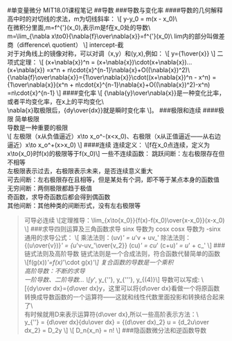 #单变量微分
MIT18.01课程笔记
##导数
###导数与变化率
####导数的几何解释
高中时的对切线的求法，m为切线斜率：
\\[
y-y_0 = m(x - x_0)\\\
在微积分里面,m=f^{'}(x_0),表示m是f在x_0处的导数\\\
m=\lim_{\nabla x\to0}{\nabla{f}\over\nabla{x}}=f^{'}(x_0)\ 
lim内的部分叫做差商（difference\ quotient）
\\]
intercept-截   
对于对角线上的镜像对称，可以对调（x,y）和(y,x),例如：
\\[
y={1\over{x}}
\\]
二项式定理：
\\[
(x+\nabla{x})^n = (x+\nabla{x})\cdot(x+\nabla{x})...(x+\nabla{x})
=x^n + n\cdot{x}^{n-1}\nabla{x}+O((\nabla{x})^2)\\\
{\nabla{f}\over\nabla{x}}={1\over\nabla{x}}\cdot((x+\nabla{x})^n - x^n)
={1\over\nabla{x}}(x^n + n\cdot{x}^{n-1}\nabla{x}+O((\nabla{x})^2)-x^n)
=n\cdot{x}^{n-1}
\\]
####变化率
\\[
{\nabla{y}\over\nabla{x}}是一种变化比率，或者平均变化率，在x上的平均变化\\\
\nabla{x}取极限后，{dy\over{dx}}就是瞬时变化率
\\]。
###极限和连续
####极限
简单极限      
导数是一种重要的极限    
\\[
左极限（x从负值逼近）x\to x_o^-(x<x_0)、右极限（x从正值逼近——从右边逼近）x\to x_o^+(x>x_0)
\\]
####连续
连续定义：
\\[f在x_0点连续，定义为x\to{x_0}时f(x)的极限等于f(x_0)\\]
一些不连续函数：
跳跃间断：左右极限存在但不相等    
左极限表示过去，右极限表示未来，是否连续意义重大    
可去间断：左右极限存在且相等，但是某处有个洞，即不等于某点本身的函数值    
无穷间断：两侧极限都趋于极值    
奇函数，求导奇函数后都会得到偶函数     
其他间断：其他种类的间断形式，没有左右极限等     
> 可导必连续
> \\[定理推导：\lim_{x\to{x_0}}{f(x)-f(x_0)\over{x-x_0}}(x-x_0)
> \\]
###求导四则运算及三角函数求导
sinx 导数为 cosx
cosx 导数为 -sinx
通用的求导公式：
\\[
乘法法则：(uv)_' = u_'v + uv_'
除法法则：{(u\over{v})}_' = {u_'v-uv_'\over{v_2}}
(cu)_' = cu_'
(c+u)_' = u_' + c_'
\\]
###链式法则及高阶导数
链式法则是一个合成法则，符合函数代替简单的函数    
\\[f(g(x))_'=f(x)_'\cdot g(x)_'\\]
复合函数的导数是一个乘积    
高阶导数：不断的求导    
一阶导数、二阶导数...
\\[y_', y_{''}, y_{'''}, y_{(4)}\\]
导数可以写成:
\\[{dy\over dx}={d\over dx}y，这里可以将{d\over dx}看做一个将原函数转换成导数函数的一个运算符——这就和线性代数里面投影和转换结合起来了\\\
有时候就用D来表示运算符{d\over dx},所以一些高阶表示方法：\\\
y_{''} = {d\over dx}{du\over dx} = {(d\over dx)_2} u = {d_2u\over dx_2} = D_2y
\\]
\\[
D_n{x_n} = n!
\\]
###隐函数微分法和逆函数导数
